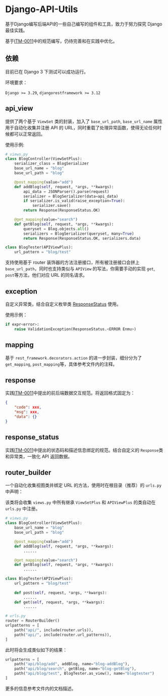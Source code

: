 # Django-API-Utils

基于Django编写后端API的一些自己编写的组件和工具，致力于努力探究 Django 最佳实践。

基于[ITM-0011](https://github.com/ITStudioOUC/ITM/blob/main/documents/ITM-0011.txt)中的规范编写，仍待完善和在实践中优化。

## 依赖

目前已在 Django 3 下测试可以成功运行。

环境要求：

`Django >= 3.29`, `djangorestframework >= 3.12`

## api_view

提供了两个基于 `ViewSet` 类的封装，加入了 `base_url_path`, `base_url_name` 属性用于自动化收集并注册 API 的 URL，同时重载了处理异常函数，使得无论任何时候都可以正常返回。

使用示例:

```python
# views.py
class BlogController(ViewSetPlus):
    serializer_class = BlogSerializer
    base_url_name = "blog"
    base_url_path = "blog"

    @post_mapping(value="add")
    def addBlog(self, request, *args, **kwargs):
        api_data = JSONParser().parse(request)
        serializer = BlogSerializer(data=api_data)
        if serializer.is_valid(raise_exception=True):
            serializer.save()
        return Response(ResponseStatus.OK)

    @get_mapping(value="search")
    def getBlog(self, request, *args, **kwargs):
        queryset = Blog.objects.all()
        serializers = BlogSerializer(queryset, many=True)
        return Response(ResponseStatus.OK, serializers.data)

class BlogTester(APIViewPlus):
    url_pattern = "blog/test"
```

支持使用基于 router 装饰器的方法注册接口，所有被注册接口会拼上 `base_url_path`，同时也支持类似与 `APIView` 的写法，你需要手动的实现 `get`, `post`等方法，他们对应 URL 的同名请求。


## exception

自定义异常类，结合自定义枚举类 [ResponseStatus](#response_status) 使用。

使用示例：

```python
if expr<error>:
    raise ValidationException(ResponseStatus.<ERROR Enmu>)
```

## mapping

基于 `rest_framework.decorators.action` 的进一步封装，细分分为了`get_mapping`, `post_mapping`等，具体参考文件内的注释。

## response

实践[ITM-0011](https://github.com/ITStudioOUC/ITM/blob/main/documents/ITM-0011.txt)中提出的前后端数据交互规范。将返回格式固定为：

```json
{
    "code": xxx,
    "msg": xxx,
    "data": {}
}
```

## response_status

实践[ITM-0011](https://github.com/ITStudioOUC/ITM/blob/main/documents/ITM-0011.txt)中提出的状态码和描述信息绑定的规范。结合自定义的 `Response`类和异常类，一致化 API 返回数据。

## router_builder

一个自动化收集视图类并绑定 URL 的方法，使用时在根目录（推荐）的 `urls.py`中声明：

该类将会收集 `views.py` 中所有继承 `ViewSetPlus` 和 `APIViewPlus` 的类自动在  `urls.py` 中注册。

```python
# views.py
class BlogController(ViewSetPlus):
    base_url_name = "blog"
    base_url_path = "blog"

    @post_mapping(value="add")
    def addBlog(self, request, *args, **kwargs):
        ......

    @get_mapping(value="search")
    def getBlog(self, request, *args, **kwargs):
        ......

class BlogTester(APIViewPlus):
    url_pattern = "blog/test"
    
    def post(self, request, *args, **kwargs):
        ......
    def get(self, request, *args, **kwargs):
        ......

# urls.py
router = RouterBuilder()
urlpatterns = [
    path("api/", include(router.urls)),
    path("api/", include(router.url_patterns)),
]
```

此时将会生成类似如下的结果：

```python
urlpatterns = [
    path("api/blog/add", addBlog, name="blog-addBlog"),
    path("api/blog/search", getBlog, name="blog-getBlog"),
    path("api/blog/test", BlogTester.as_view(), name="blogtester")
]
```

更多的信息参考文件内的文档描述。